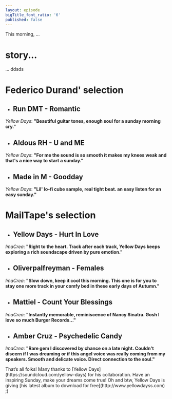 ```yaml
---
layout: episode
bigTitle_font_ratio: '6'
published: false
---
```

<p id="introduction">This morning, ... </p>

# story...
... ddsds

# **Federico Durand' selection**

+ ## Run DMT - Romantic
_Yellow Days_: **"**Beautiful guitar tones, enough soul for a sunday morning cry.**"**

+ ## Aldous RH - U and ME
_Yellow Days_: **"**For me the sound is so smooth it makes my knees weak and that's a nice way to start a sunday.**"**

+ ## Made in M - Goodday
_Yellow Days_: **"**Lil' lo-fi cube sample, real tight beat. an easy listen for an easy sunday.**"**


# MailTape's selection

+ ## Yellow Days - Hurt In Love
_ImaCrea_: **"**Right to the heart. Track after each track, Yellow Days keeps exploring a rich soundscape driven by pure emotion.**"**  

+ ## Oliverpalfreyman - Females
_ImaCrea_: **"**Slow down, keep it cool this morning. This one is for you to stay one more track in your comfy bed in these early days of Autumn.**"**

+ ## Mattiel - Count Your Blessings
_ImaCrea_: **"**Instantly memorable, reminiscence of Nancy Sinatra. Gosh I love so much Burger Records...**"**

+ ## Amber Cruz - Psychedelic Candy
_ImaCrea_: **"**Rare gem I discovered by chance on a late night. Couldn't discern if I was dreaming or if this angel voice was really coming from my speakers. Smooth and delicate voice. Direct connection to the soul.**"**


<p id="outroduction">That’s all folks! Many thanks to [Yellow Days](https://soundcloud.com/yellow-days) for his collaboration. Have an inspiring Sunday, make your dreams come true! Oh and btw, Yellow Days is giving [his latest album to download for free](http://www.yellowdayss.com) ;)</p>
